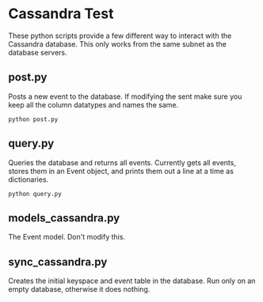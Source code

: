 Cassandra Test
==============

These python scripts provide a few different way to interact with the Cassandra database. This only works from the same subnet as the database servers.

post.py
-------

Posts a new event to the database. If modifying the sent make sure you keep all the column datatypes and names the same.

```
python post.py
```

query.py
--------

Queries the database and returns all events. Currently gets all events, stores them in an Event object, and prints them out a line at a time as dictionaries.

```
python query.py
```

models_cassandra.py
-------------------

The Event model. Don't modify this.


sync_cassandra.py
-----------------

Creates the initial keyspace and event table in the database. Run only on an empty database, otherwise it does nothing.
